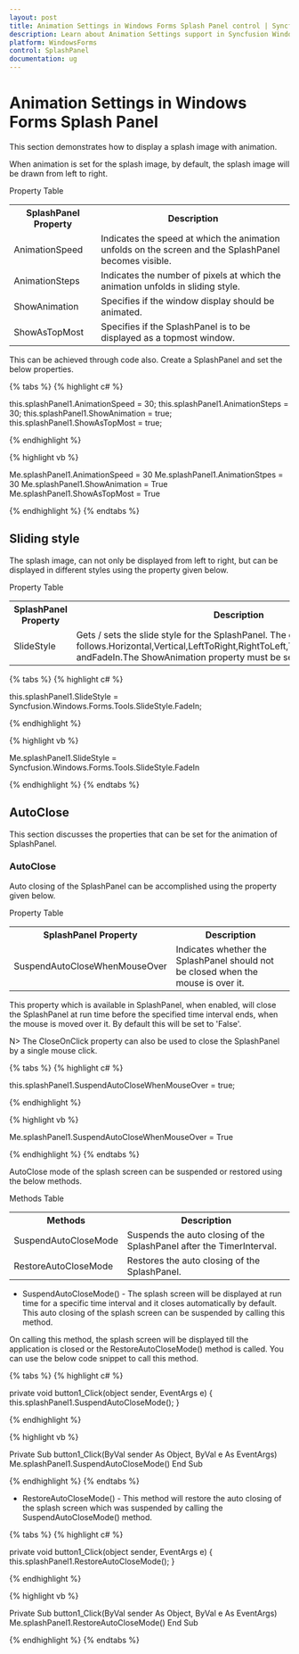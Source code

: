 ```yaml
---
layout: post
title: Animation Settings in Windows Forms Splash Panel control | Syncfusion
description: Learn about Animation Settings support in Syncfusion Windows Forms Splash Panel control and more details.
platform: WindowsForms
control: SplashPanel
documentation: ug
---
```


# Animation Settings in Windows Forms Splash Panel

This section demonstrates how to display a splash image with animation.

When animation is set for the splash image, by default, the splash image will be drawn from left to right. 

Property Table

<table>
<tr>
<th>
SplashPanel Property</th><th>
Description</th></tr>
<tr>
<td>
AnimationSpeed</td><td>
Indicates the speed at which the animation unfolds on the screen and the SplashPanel becomes visible.</td></tr>
<tr>
<td>
AnimationSteps</td><td>
Indicates the number of pixels at which the animation unfolds in sliding style.</td></tr>
<tr>
<td>
ShowAnimation</td><td>
Specifies if the window display should be animated.</td></tr>
<tr>
<td>
ShowAsTopMost</td><td>
Specifies if the SplashPanel is to be displayed as a topmost window.</td></tr>
</table>

This can be achieved through code also. Create a SplashPanel and set the below properties.

{% tabs %}
{% highlight c# %}

this.splashPanel1.AnimationSpeed = 30;
this.splashPanel1.AnimationSteps = 30;
this.splashPanel1.ShowAnimation = true;
this.splashPanel1.ShowAsTopMost = true;

{% endhighlight %}

{% highlight vb %}

Me.splashPanel1.AnimationSpeed = 30
Me.splashPanel1.AnimationStpes = 30
Me.splashPanel1.ShowAnimation = True
Me.splashPanel1.ShowAsTopMost = True

{% endhighlight %}
{% endtabs %}

## Sliding style

The splash image, can not only be displayed from left to right, but can be displayed in different styles using the property given below.

Property Table

<table>
<tr>
<th>
SplashPanel Property</th><th>
Description</th></tr>
<tr>
<td>
SlideStyle</td><td>
Gets / sets the slide style for the SplashPanel. The options included are as follows.Horizontal,Vertical,LeftToRight,RightToLeft,TopToBottom,BottomToTop andFadeIn.The ShowAnimation property must be set to 'True'.</td></tr>
</table>

{% tabs %}
{% highlight c# %}

this.splashPanel1.SlideStyle = Syncfusion.Windows.Forms.Tools.SlideStyle.FadeIn;

{% endhighlight %}

{% highlight vb %}

Me.splashPanel1.SlideStyle = Syncfusion.Windows.Forms.Tools.SlideStyle.FadeIn

{% endhighlight %}
{% endtabs %}

## AutoClose

This section discusses the properties that can be set for the animation of SplashPanel.

### AutoClose

Auto closing of the SplashPanel can be accomplished using the property given below.

Property Table

<table>
<tr>
<th>
SplashPanel Property</th><th>
Description</th></tr>
<tr>
<td>
SuspendAutoCloseWhenMouseOver</td><td>
Indicates whether the SplashPanel should not be closed when the mouse is over it.</td></tr>
</table>


This property which is available in SplashPanel, when enabled, will close the SplashPanel at run time before the specified time interval ends, when the mouse is moved over it. By default this will be set to 'False'.

N> The CloseOnClick property can also be used to close the SplashPanel by a single mouse click.

{% tabs %}
{% highlight c# %}

this.splashPanel1.SuspendAutoCloseWhenMouseOver = true;

{% endhighlight %}

{% highlight vb %}

Me.splashPanel1.SuspendAutoCloseWhenMouseOver = True

{% endhighlight %}
{% endtabs %}

AutoClose mode of the splash screen can be suspended or restored using the below methods.

Methods Table

<table>
<tr>
<th>
Methods</th><th>
Description</th></tr>
<tr>
<td>
SuspendAutoCloseMode</td><td>
Suspends the auto closing of the SplashPanel after the TimerInterval.</td></tr>
<tr>
<td>
RestoreAutoCloseMode</td><td>
Restores the auto closing of the SplashPanel.</td></tr>
</table>

* SuspendAutoCloseMode() - The splash screen will be displayed at run time for a specific time interval and it closes automatically by default. This auto closing of the splash screen can be suspended by calling this method. 

On calling this method, the splash screen will be displayed till the application is closed or the RestoreAutoCloseMode() method is called. You can use the below code snippet to call this method.

{% tabs %}
{% highlight c# %}

private void button1_Click(object sender, EventArgs e)
{
    this.splashPanel1.SuspendAutoCloseMode();
}

{% endhighlight %}

{% highlight vb %}

Private Sub button1_Click(ByVal sender As Object, ByVal e As EventArgs)
Me.splashPanel1.SuspendAutoCloseMode()
End Sub

{% endhighlight %}
{% endtabs %}

* RestoreAutoCloseMode() - This method will restore the auto closing of the splash screen which was suspended by calling the SuspendAutoCloseMode() method.

{% tabs %}
{% highlight c# %}

private void button1_Click(object sender, EventArgs e)
{
    this.splashPanel1.RestoreAutoCloseMode();
}

{% endhighlight %}

{% highlight vb %}

Private Sub button1_Click(ByVal sender As Object, ByVal e As EventArgs)
Me.splashPanel1.RestoreAutoCloseMode()
End Sub

{% endhighlight %}
{% endtabs %}
